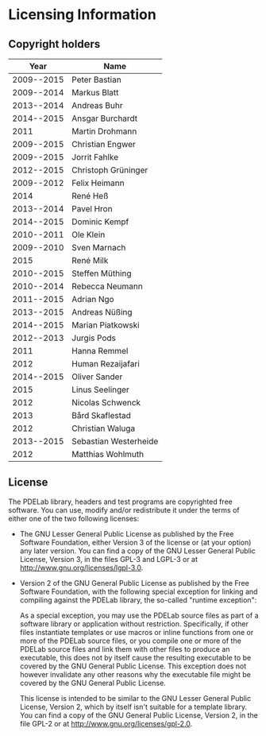 Licensing Information
=====================

Copyright holders
-----------------

| Year       | Name                       |
|------------|----------------------------|
| 2009--2015 | Peter Bastian              |
| 2009--2014 | Markus Blatt               |
| 2013--2014 | Andreas Buhr               |
| 2014--2015 | Ansgar Burchardt           |
| 2011       | Martin Drohmann            |
| 2009--2015 | Christian Engwer           |
| 2009--2015 | Jorrit Fahlke              |
| 2012--2015 | Christoph Grüninger        |
| 2009--2012 | Felix Heimann              |
| 2014       | René Heß                   |
| 2013--2014 | Pavel Hron                 |
| 2014--2015 | Dominic Kempf              |
| 2010--2011 | Ole Klein                  |
| 2009--2010 | Sven Marnach               |
| 2015       | René Milk                  |
| 2010--2015 | Steffen Müthing            |
| 2010--2014 | Rebecca Neumann            |
| 2011--2015 | Adrian Ngo                 |
| 2013--2015 | Andreas Nüßing             |
| 2014--2015 | Marian Piatkowski          |
| 2012--2013 | Jurgis Pods                |
| 2011       | Hanna Remmel               |
| 2012       | Human Rezaijafari          |
| 2014--2015 | Oliver Sander              |
| 2015       | Linus Seelinger            |
| 2012       | Nicolas Schwenck           |
| 2013       | Bård Skaflestad            |
| 2012       | Christian Waluga           |
| 2013--2015 | Sebastian Westerheide      |
| 2012       | Matthias Wohlmuth          |

License
-------

The PDELab library, headers and test programs are copyrighted free software. You
can use, modify and/or redistribute it under the terms of either one of the two
following licenses:

* The GNU Lesser General Public License as published by the Free Software
  Foundation, either Version 3 of the license or (at your option) any later
  version. You can find a copy of the GNU Lesser General Public License, Version
  3, in the files GPL-3 and LGPL-3 or at http://www.gnu.org/licenses/lgpl-3.0.

* Version 2 of the GNU General Public License as published by the Free Software
  Foundation, with the following special exception for linking and compiling
  against the PDELab library, the so-called "runtime exception":

    As a special exception, you may use the PDELab source files as part of a
    software library or application without restriction.  Specifically, if other
    files instantiate templates or use macros or inline functions from one or
    more of the PDELab source files, or you compile one or more of the PDELab
    source files and link them with other files to produce an executable, this
    does not by itself cause the resulting executable to be covered by the GNU
    General Public License.  This exception does not however invalidate any
    other reasons why the executable file might be covered by the GNU General
    Public License.

  This license is intended to be similar to the GNU Lesser General Public
  License, Version 2, which by itself isn't suitable for a template library. You
  can find a copy of the GNU General Public License, Version 2, in the file
  GPL-2 or at http://www.gnu.org/licenses/gpl-2.0.
